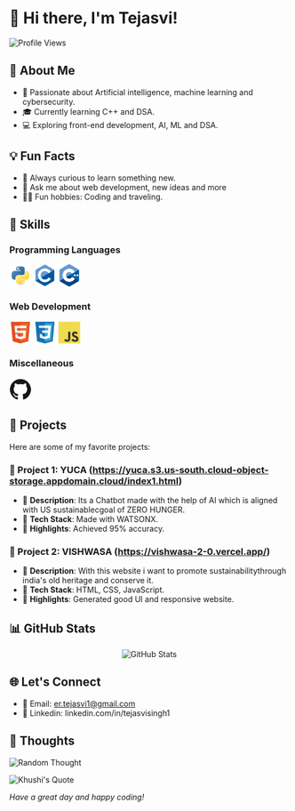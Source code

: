 # 👋 Hi there, I'm Tejasvi!

![Profile Views](https://komarev.com/ghpvc/?username=Tejasvi-singh789&color=blue&style=flat-square)

## 🚀 About Me
- 🌟 Passionate about Artificial intelligence, machine learning and cybersecurity.
- 🎓 Currently learning C++ and DSA.
- 💻 Exploring  front-end development, AI, ML and DSA.

## 💡 Fun Facts
- 🧐 Always curious to learn something new.
- 💬 Ask me about web development, new ideas and more
- 🧘‍♀️ Fun hobbies: Coding and traveling.
## 🔧 Skills
### Programming Languages
<p align="left">
  <img src="https://raw.githubusercontent.com/devicons/devicon/master/icons/python/python-original.svg" alt="Python" width="40" height="40"/>
  <img src="https://raw.githubusercontent.com/devicons/devicon/master/icons/c/c-original.svg" alt="Java" width="40" height="40"/>
  <img src="https://raw.githubusercontent.com/devicons/devicon/master/icons/cplusplus/cplusplus-original.svg" alt="C++" width="40" height="40"/>
</p>

### Web Development
<p align="left">
  <img src="https://raw.githubusercontent.com/devicons/devicon/master/icons/html5/html5-original.svg" alt="HTML" width="40" height="40"/>
  <img src="https://raw.githubusercontent.com/devicons/devicon/master/icons/css3/css3-original.svg" alt="CSS" width="40" height="40"/>
  <img src="https://raw.githubusercontent.com/devicons/devicon/master/icons/javascript/javascript-original.svg" alt="CSS" width="40" height="40"/>
</p>

### Miscellaneous
<p align="left">
 <img src="https://raw.githubusercontent.com/devicons/devicon/master/icons/github/github-original.svg" alt="GitHub" width="40" height="40"/>
</p>

## 🌟 Projects
Here are some of my favorite projects:
### 📌 Project 1: YUCA (https://yuca.s3.us-south.cloud-object-storage.appdomain.cloud/index1.html)
- 🚀 **Description**: Its a Chatbot made with the help of AI which is aligned with US sustainablecgoal of ZERO HUNGER.
- 🔧 **Tech Stack**: Made with WATSONX.
- 🌟 **Highlights**: Achieved 95% accuracy.

### 📌 Project 2: VISHWASA (https://vishwasa-2-0.vercel.app/)
- 🚀 **Description**: With this website i want to promote sustainabilitythrough india's old heritage and conserve it.
- 🔧 **Tech Stack**: HTML, CSS, JavaScript.
- 🌟 **Highlights**: Generated good UI and responsive website.


## 📊 GitHub Stats
<p align="center">
  <img src="https://github-readme-stats.vercel.app/api?username=Tejasvi-singh789&show_icons=true&theme=radical" alt="GitHub Stats" />
</p>

## 🌐 Let's Connect
- 📧 Email: er.tejasvi1@gmail.com
- 🔗 Linkedin: linkedin.com/in/tejasvisingh1 

## 🌱 Thoughts
![Random Thought](https://quotes-github-readme.vercel.app/api)

![Khushi's Quote](https://quotes-github-readme.vercel.app/api?type=horizontal&theme=radical)


_Have a great day and happy coding!_
